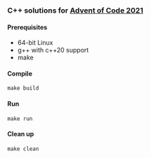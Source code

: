 ### C++ solutions for [Advent of Code 2021](https://adventofcode.com/2021)

#### Prerequisites
* 64-bit Linux
* g++ with c++20 support
* make

#### Compile
    make build

#### Run
    make run

#### Clean up
    make clean

